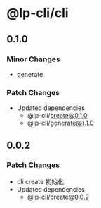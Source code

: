 # @lp-cli/cli

## 0.1.0

### Minor Changes

- generate

### Patch Changes

- Updated dependencies
  - @lp-cli/create@0.1.0
  - @lp-cli/generate@1.1.0

## 0.0.2

### Patch Changes

- cli create 初始化
- Updated dependencies
  - @lp-cli/create@0.0.2
